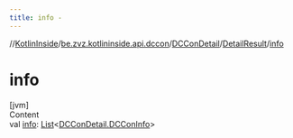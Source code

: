 ```yaml
---
title: info -
---
```

//[KotlinInside](../../../index.md)/[be.zvz.kotlininside.api.dccon](../../index.md)/[DCConDetail](../index.md)/[DetailResult](index.md)/[info](info.md)



# info  
[jvm]  
Content  
val [info](info.md): [List](https://kotlinlang.org/api/latest/jvm/stdlib/kotlin.collections/-list/index.html)<[DCConDetail.DCConInfo](../-d-c-con-info/index.md)>  



